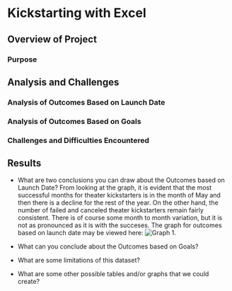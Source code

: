 # Kickstarting with Excel

## Overview of Project


### Purpose

## Analysis and Challenges

### Analysis of Outcomes Based on Launch Date

### Analysis of Outcomes Based on Goals

### Challenges and Difficulties Encountered

## Results

- What are two conclusions you can draw about the Outcomes based on Launch Date?
From looking at the graph, it is evident that the most successful months for theater kickstarters is in the month of May and then there is a decline for the rest of the year.  On the other hand, the number of failed and canceled theater kickstarters remain fairly consistent.  There is of course some month to month variation, but it is not as pronounced as it is with the succeses.  The graph for outcomes based on launch date may be viewed here: ![Graph 1](/resources/Chart1.jpg).

- What can you conclude about the Outcomes based on Goals?

- What are some limitations of this dataset?

- What are some other possible tables and/or graphs that we could create?
